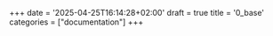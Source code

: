 +++
date = '2025-04-25T16:14:28+02:00'
draft = true
title = '0_base'
categories = ["documentation"]
+++